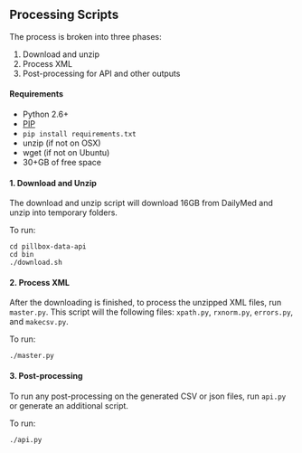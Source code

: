## Processing Scripts

The process is broken into three phases: 

1. Download and unzip
2. Process XML
3. Post-processing for API and other outputs 

#### Requirements

- Python 2.6+ 
- [PIP](http://www.pip-installer.org/en/latest/installing.html#install-or-upgrade-pip)
- `pip install requirements.txt` 
- unzip (if not on OSX)
- wget (if not on Ubuntu)
- 30+GB of free space 

#### 1. Download and Unzip 
The download and unzip script will download 16GB from DailyMed and unzip into temporary folders. 

To run: 

```
cd pillbox-data-api
cd bin
./download.sh
```

#### 2. Process XML

After the downloading is finished, to process the unzipped XML files, run `master.py`. This script will the following files: `xpath.py`, `rxnorm.py`, `errors.py`, and `makecsv.py`. 

To run: 

```
./master.py 
```

#### 3. Post-processing

To run any post-processing on the generated CSV or json files, run `api.py` or generate an additional script. 

To run: 

```
./api.py
```
